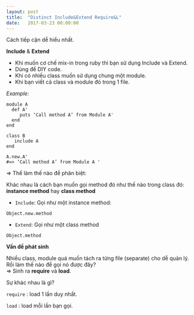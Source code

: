 ```yaml
---
layout: post
title:  "Distinct Include&Extend Require&L"
date:   2017-03-23 00:00:00
---
```


Cách tiếp cận dễ hiểu nhất.

**Include** & **Extend**  
- Khi muốn cơ chế mix-in trong ruby thì bạn sử dụng Include và Extend.
- Dùng để DIY code.
- Khi có nhiều class muốn sử dụng chung một module.
- Khi bạn viết cả class và module đó trong 1 file.

*Example:* 
```
module A
  def A'
     puts ‘Call method A’ from Module A'
  end
end

class B
   include A
end

A.new.A'
#=> ‘Call method A’ from Module A '
```

=> Thế làm thế nào để phân biệt:

Khác nhau là cách bạn muốn gọi method đó như thế nào trong class đó:
**instance method** hay **class method**
- `Include`: Gọi như một instance method: 
```
Object.new.method
```
- `Extend`: Gọi như một class method 
```
Object.method
```

**Vấn đề phát sinh**  

Nhiều class, module quá muốn tách ra từng file (separate) cho dễ quản lý. Rồi làm thế nào để gọi nó được đây?  
=> Sinh ra **require** và **load**.

Sự khác nhau là gì? 

`require` : load 1 lần duy nhất.

`load` : load mỗi lần bạn gọi.

